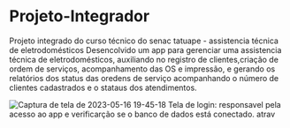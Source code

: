 # Projeto-Integrador
Projeto integrado do curso técnico do senac tatuape - assistencia técnica de eletrodomésticos 
Desencolvido um app para gerenciar uma assistencia técnica de eletrodomésticos, auxiliando no registro de clientes,criação de ordem de serviços, acompanhamento das OS e impressão, e gerando os relatórios dos status das oredens de serviço acompanhando o número de clientes cadastrados e o stataus dos atendimentos. 

![Captura de tela de 2023-05-16 19-45-18](https://github.com/felipeparisi/Projeto-Integrador/assets/93685167/cff0b469-c496-4507-a2eb-77b9d9255894)  Tela de login:
responsavel pela acesso ao app e verificarção se o banco de dados está conectado. atrav
